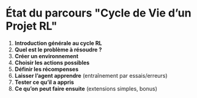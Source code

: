 # État du parcours "Cycle de Vie d’un Projet RL"

1. **Introduction générale au cycle RL**
2. **Quel est le problème à résoudre ?**
3. **Créer un environnement**
4. **Choisir les actions possibles**
5. **Définir les récompenses**
6. **Laisser l’agent apprendre** (entraînement par essais/erreurs)
7. **Tester ce qu’il a appris**
8. **Ce qu’on peut faire ensuite** (extensions simples, bonus)


